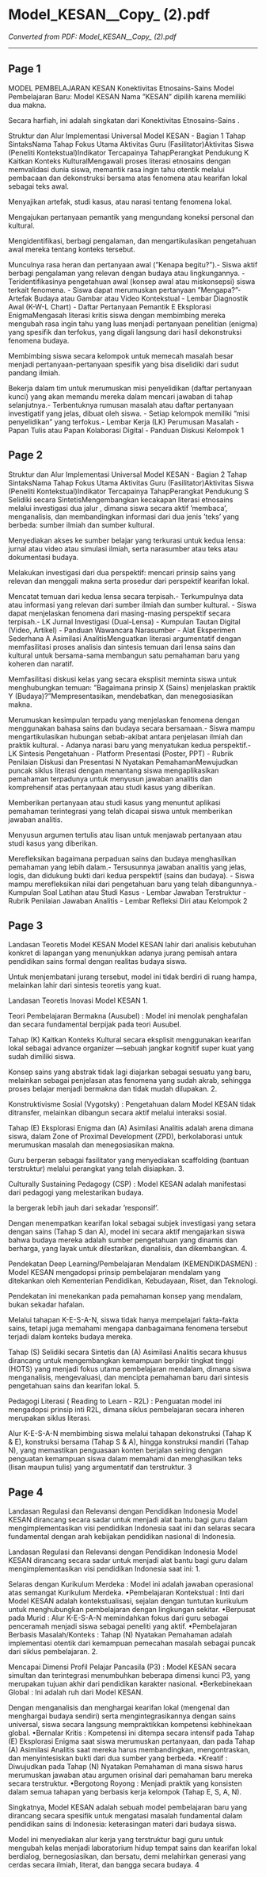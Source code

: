 # Model_KESAN__Copy_ (2).pdf

*Converted from PDF: Model_KESAN__Copy_ (2).pdf*

---


## Page 1

MODEL PEMBELAJARAN KESAN Konektivitas Etnosains-Sains Model Pembelajaran Baru: Model KESAN Nama ”KESAN” dipilih karena memiliki dua makna.

 Secara harfiah, ini adalah singkatan dari Konektivitas Etnosains-Sains .

 Struktur dan Alur Implementasi Universal Model KESAN - Bagian 1 Tahap SintaksNama Tahap Fokus Utama Aktivitas Guru (Fasilitator)Aktivitas Siswa (Peneliti Kontekstual)Indikator Tercapainya TahapPerangkat Pendukung K Kaitkan Konteks KulturalMengawali proses literasi etnosains dengan memvalidasi dunia siswa, memantik rasa ingin tahu otentik melalui pembacaan dan dekonstruksi bersama atas fenomena atau kearifan lokal sebagai teks awal.

Menyajikan artefak, studi kasus, atau narasi tentang fenomena lokal.

 Mengajukan pertanyaan pemantik yang mengundang koneksi personal dan kultural.

Mengidentifikasi, berbagi pengalaman, dan mengartikulasikan pengetahuan awal mereka tentang konteks tersebut.

 Munculnya rasa heran dan pertanyaan awal (”Kenapa begitu?”).- Siswa aktif berbagi pengalaman yang relevan dengan budaya atau lingkungannya. - Teridentifikasinya pengetahuan awal (konsep awal atau miskonsepsi) siswa terkait fenomena. - Siswa dapat merumuskan pertanyaan ”Mengapa?”- Artefak Budaya atau Gambar atau Video Kontekstual - Lembar Diagnostik Awal (K-W-L Chart) - Daftar Pertanyaan Pemantik E Eksplorasi EnigmaMengasah literasi kritis siswa dengan membimbing mereka mengubah rasa ingin tahu yang luas menjadi pertanyaan penelitian (enigma) yang spesifik dan terfokus, yang digali langsung dari hasil dekonstruksi fenomena budaya.

Membimbing siswa secara kelompok untuk memecah masalah besar menjadi pertanyaan-pertanyaan spesifik yang bisa diselidiki dari sudut pandang ilmiah.

Bekerja dalam tim untuk merumuskan misi penyelidikan (daftar pertanyaan kunci) yang akan memandu mereka dalam mencari jawaban di tahap selanjutnya.- Terbentuknya rumusan masalah atau daftar pertanyaan investigatif yang jelas, dibuat oleh siswa. - Setiap kelompok memiliki ”misi penyelidikan” yang terfokus.- Lembar Kerja (LK) Perumusan Masalah - Papan Tulis atau Papan Kolaborasi Digital - Panduan Diskusi Kelompok 1

## Page 2

Struktur dan Alur Implementasi Universal Model KESAN - Bagian 2 Tahap SintaksNama Tahap Fokus Utama Aktivitas Guru (Fasilitator)Aktivitas Siswa (Peneliti Kontekstual)Indikator Tercapainya TahapPerangkat Pendukung S Selidiki secara SintetisMengembangkan kecakapan literasi etnosains melalui investigasi dua jalur , dimana siswa secara aktif ’membaca’, menganalisis, dan membandingkan informasi dari dua jenis ’teks’ yang berbeda: sumber ilmiah dan sumber kultural.

Menyediakan akses ke sumber belajar yang terkurasi untuk kedua lensa: jurnal atau video atau simulasi ilmiah, serta narasumber atau teks atau dokumentasi budaya.

Melakukan investigasi dari dua perspektif: mencari prinsip sains yang relevan dan menggali makna serta prosedur dari perspektif kearifan lokal.

 Mencatat temuan dari kedua lensa secara terpisah.- Terkumpulnya data atau informasi yang relevan dari sumber ilmiah dan sumber kultural. - Siswa dapat menjelaskan fenomena dari masing-masing perspektif secara terpisah.- LK Jurnal Investigasi (Dual-Lensa) - Kumpulan Tautan Digital (Video, Artikel) - Panduan Wawancara Narasumber - Alat Eksperimen Sederhana A Asimilasi AnalitisMenguatkan literasi argumentatif dengan memfasilitasi proses analisis dan sintesis temuan dari lensa sains dan kultural untuk bersama-sama membangun satu pemahaman baru yang koheren dan naratif.

Memfasilitasi diskusi kelas yang secara eksplisit meminta siswa untuk menghubungkan temuan: ”Bagaimana prinsip X (Sains) menjelaskan praktik Y (Budaya)?”Mempresentasikan, mendebatkan, dan menegosiasikan makna.

 Merumuskan kesimpulan terpadu yang menjelaskan fenomena dengan menggunakan bahasa sains dan budaya secara bersamaan.- Siswa mampu mengartikulasikan hubungan sebab-akibat antara penjelasan ilmiah dan praktik kultural. - Adanya narasi baru yang menyatukan kedua perspektif.- LK Sintesis Pengetahuan - Platform Presentasi (Poster, PPT) - Rubrik Penilaian Diskusi dan Presentasi N Nyatakan PemahamanMewujudkan puncak siklus literasi dengan menantang siswa mengaplikasikan pemahaman terpadunya untuk menyusun jawaban analitis dan komprehensif atas pertanyaan atau studi kasus yang diberikan.

Memberikan pertanyaan atau studi kasus yang menuntut aplikasi pemahaman terintegrasi yang telah dicapai siswa untuk memberikan jawaban analitis.

Menyusun argumen tertulis atau lisan untuk menjawab pertanyaan atau studi kasus yang diberikan.

 Merefleksikan bagaimana perpaduan sains dan budaya menghasilkan pemahaman yang lebih dalam.- Tersusunnya jawaban analitis yang jelas, logis, dan didukung bukti dari kedua perspektif (sains dan budaya). - Siswa mampu merefleksikan nilai dari pengetahuan baru yang telah dibangunnya.- Kumpulan Soal Latihan atau Studi Kasus - Lembar Jawaban Terstruktur - Rubrik Penilaian Jawaban Analitis - Lembar Refleksi Diri atau Kelompok 2

## Page 3

Landasan Teoretis Model KESAN Model KESAN lahir dari analisis kebutuhan konkret di lapangan yang menunjukkan adanya jurang pemisah antara pendidikan sains formal dengan realitas budaya siswa.

 Untuk menjembatani jurang tersebut, model ini tidak berdiri di ruang hampa, melainkan lahir dari sintesis teoretis yang kuat.

 Landasan Teoretis Inovasi Model KESAN 1.

Teori Pembelajaran Bermakna (Ausubel) : Model ini menolak penghafalan dan secara fundamental berpijak pada teori Ausubel.

 Tahap (K) Kaitkan Konteks Kultural secara eksplisit menggunakan kearifan lokal sebagai advance organizer —sebuah jangkar kognitif super kuat yang sudah dimiliki siswa.

 Konsep sains yang abstrak tidak lagi diajarkan sebagai sesuatu yang baru, melainkan sebagai penjelasan atas fenomena yang sudah akrab, sehingga proses belajar menjadi bermakna dan tidak mudah dilupakan. 2.

Konstruktivisme Sosial (Vygotsky) : Pengetahuan dalam Model KESAN tidak ditransfer, melainkan dibangun secara aktif melalui interaksi sosial.

 Tahap (E) Eksplorasi Enigma dan (A) Asimilasi Analitis adalah arena dimana siswa, dalam Zone of Proximal Development (ZPD), berkolaborasi untuk merumuskan masalah dan menegosiasikan makna.

 Guru berperan sebagai fasilitator yang menyediakan scaffolding (bantuan terstruktur) melalui perangkat yang telah disiapkan. 3.

Culturally Sustaining Pedagogy (CSP) : Model KESAN adalah manifestasi dari pedagogi yang melestarikan budaya.

 Ia bergerak lebih jauh dari sekadar ’responsif’.

 Dengan menempatkan kearifan lokal sebagai subjek investigasi yang setara dengan sains (Tahap S dan A), model ini secara aktif mengajarkan siswa bahwa budaya mereka adalah sumber pengetahuan yang dinamis dan berharga, yang layak untuk dilestarikan, dianalisis, dan dikembangkan. 4.

Pendekatan Deep Learning/Pembelajaran Mendalam (KEMENDIKDASMEN) : Model KESAN mengadopsi prinsip pembelajaran mendalam yang ditekankan oleh Kementerian Pendidikan, Kebudayaan, Riset, dan Teknologi.

 Pendekatan ini menekankan pada pemahaman konsep yang mendalam, bukan sekadar hafalan.

 Melalui tahapan K-E-S-A-N, siswa tidak hanya mempelajari fakta-fakta sains, tetapi juga memahami mengapa danbagaimana fenomena tersebut terjadi dalam konteks budaya mereka.

 Tahap (S) Selidiki secara Sintetis dan (A) Asimilasi Analitis secara khusus dirancang untuk mengembangkan kemampuan berpikir tingkat tinggi (HOTS) yang menjadi fokus utama pembelajaran mendalam, dimana siswa menganalisis, mengevaluasi, dan mencipta pemahaman baru dari sintesis pengetahuan sains dan kearifan lokal. 5.

Pedagogi Literasi ( Reading to Learn - R2L) : Penguatan model ini mengadopsi prinsip inti R2L, dimana siklus pembelajaran secara inheren merupakan siklus literasi.

 Alur K-E-S-A-N membimbing siswa melalui tahapan dekonstruksi (Tahap K & E), konstruksi bersama (Tahap S & A), hingga konstruksi mandiri (Tahap N), yang memastikan penguasaan konten berjalan seiring dengan penguatan kemampuan siswa dalam memahami dan menghasilkan teks (lisan maupun tulis) yang argumentatif dan terstruktur. 3

## Page 4

Landasan Regulasi dan Relevansi dengan Pendidikan Indonesia Model KESAN dirancang secara sadar untuk menjadi alat bantu bagi guru dalam mengimplementasikan visi pendidikan Indonesia saat ini dan selaras secara fundamental dengan arah kebijakan pendidikan nasional di Indonesia.

 Landasan Regulasi dan Relevansi dengan Pendidikan Indonesia Model KESAN dirancang secara sadar untuk menjadi alat bantu bagi guru dalam mengimplementasikan visi pendidikan Indonesia saat ini: 1.

Selaras dengan Kurikulum Merdeka : Model ini adalah jawaban operasional atas semangat Kurikulum Merdeka. •Pembelajaran Kontekstual : Inti dari Model KESAN adalah kontekstualisasi, sejalan dengan tuntutan kurikulum untuk menghubungkan pembelajaran dengan lingkungan sekitar. •Berpusat pada Murid : Alur K-E-S-A-N memindahkan fokus dari guru sebagai penceramah menjadi siswa sebagai peneliti yang aktif. •Pembelajaran Berbasis Masalah/Konteks : Tahap (N) Nyatakan Pemahaman adalah implementasi otentik dari kemampuan pemecahan masalah sebagai puncak dari siklus pembelajaran. 2.

Mencapai Dimensi Profil Pelajar Pancasila (P3) : Model KESAN secara simultan dan terintegrasi menumbuhkan beberapa dimensi kunci P3, yang merupakan tujuan akhir dari pendidikan karakter nasional. •Berkebinekaan Global : Ini adalah ruh dari Model KESAN.

 Dengan menganalisis dan menghargai kearifan lokal (mengenal dan menghargai budaya sendiri) serta mengintegrasikannya dengan sains universal, siswa secara langsung mempraktikkan kompetensi kebhinekaan global. •Bernalar Kritis : Kompetensi ini ditempa secara intensif pada Tahap (E) Eksplorasi Enigma saat siswa merumuskan pertanyaan, dan pada Tahap (A) Asimilasi Analitis saat mereka harus membandingkan, mengontraskan, dan menyintesiskan bukti dari dua sumber yang berbeda. •Kreatif : Diwujudkan pada Tahap (N) Nyatakan Pemahaman di mana siswa harus merumuskan jawaban atau argumen orisinal dari pemahaman baru mereka secara terstruktur. •Bergotong Royong : Menjadi praktik yang konsisten dalam semua tahapan yang berbasis kerja kelompok (Tahap E, S, A, N).

 Singkatnya, Model KESAN adalah sebuah model pembelajaran baru yang dirancang secara spesifik untuk mengatasi masalah fundamental dalam pendidikan sains di Indonesia: keterasingan materi dari budaya siswa.

 Model ini menyediakan alur kerja yang terstruktur bagi guru untuk mengubah kelas menjadi laboratorium hidup tempat sains dan kearifan lokal berdialog, bernegosiasikan, dan bersatu, demi melahirkan generasi yang cerdas secara ilmiah, literat, dan bangga secara budaya. 4
